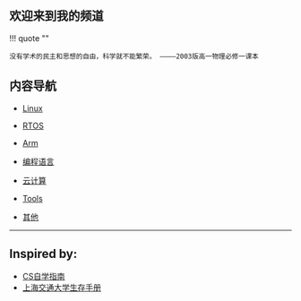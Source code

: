 ## 欢迎来到我的频道

!!! quote ""

    没有学术的民主和思想的自由，科学就不能繁荣。 ————2003版高一物理必修一课本


## 内容导航 

- [Linux](linux/index.md)

- [RTOS](rtos/index.md)

- [Arm](arm/index.md)

- [编程语言](pl/index.md)

- [云计算](cloud/index.md)

- [Tools](tools/index.md)

- [其他](others/index.md)

---

## Inspired by:

- [CS自学指南](https://csdiy.wiki/CS%E5%AD%A6%E4%B9%A0%E8%A7%84%E5%88%92/)
- [上海交通大学生存手册](https://survivesjtu.gitbook.io/survivesjtumanual/)

